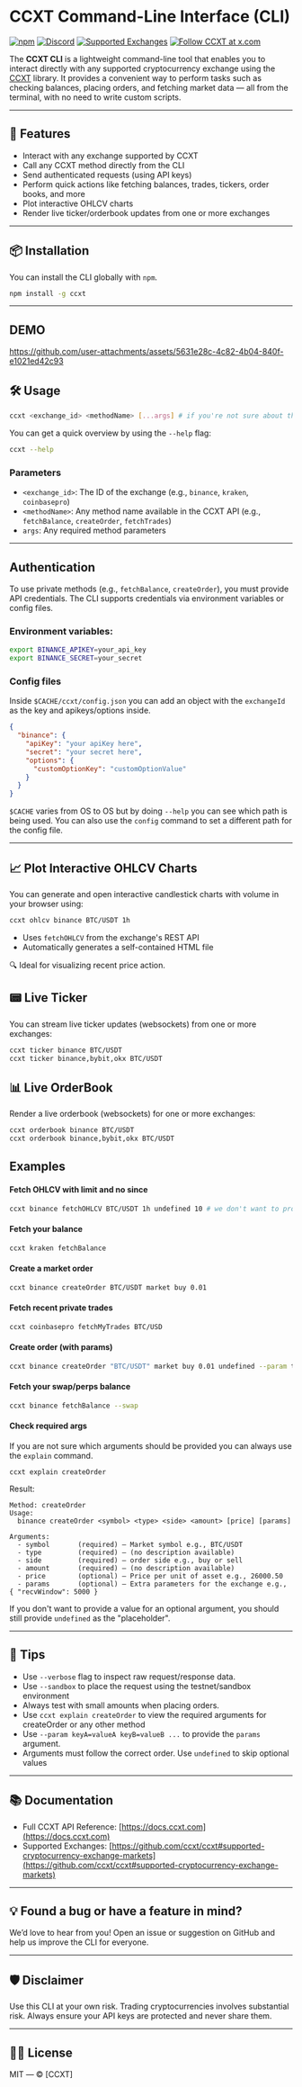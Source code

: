 
# CCXT Command-Line Interface (CLI)


[![npm](https://img.shields.io/npm/v/ccxt.svg)](https://npmjs.com/package/ccxt) [![Discord](https://img.shields.io/discord/690203284119617602?logo=discord&logoColor=white)](https://discord.gg/ccxt) [![Supported Exchanges](https://img.shields.io/badge/exchanges-106-blue.svg)](https://github.com/ccxt/ccxt/wiki/Exchange-Markets) [![Follow CCXT at x.com](https://img.shields.io/twitter/follow/ccxt_official.svg?style=social&label=CCXT)](https://x.com/ccxt_official)

The **CCXT CLI** is a lightweight command-line tool that enables you to interact directly with any supported cryptocurrency exchange using the [CCXT](https://github.com/ccxt/ccxt) library. It provides a convenient way to perform tasks such as checking balances, placing orders, and fetching market data — all from the terminal, with no need to write custom scripts.

---

## 🚀 Features

- Interact with any exchange supported by CCXT
- Call any CCXT method directly from the CLI
- Send authenticated requests (using API keys)
- Perform quick actions like fetching balances, trades, tickers, order books, and more
- Plot interactive OHLCV charts
- Render live ticker/orderbook updates from one or more exchanges
---

## 📦 Installation

You can install the CLI globally with `npm`.

```bash
npm install -g ccxt
```

---

## DEMO

https://github.com/user-attachments/assets/5631e28c-4c82-4b04-840f-e1021ed42c93

## 🛠️ Usage

```bash
ccxt <exchange_id> <methodName> [...args] # if you're not sure about the args, use the `ccxt explain methodName` command
```

You can get a quick overview by using the `--help` flag:

```bash
ccxt --help
```

### Parameters

- `<exchange_id>`: The ID of the exchange (e.g., `binance`, `kraken`, `coinbasepro`)
- `<methodName>`: Any method name available in the CCXT API (e.g., `fetchBalance`, `createOrder`, `fetchTrades`)
- `args`: Any required method parameters

---

##  Authentication

To use private methods (e.g., `fetchBalance`, `createOrder`), you must provide API credentials. The CLI supports credentials via environment variables or config files.

### Environment variables:

```bash
export BINANCE_APIKEY=your_api_key
export BINANCE_SECRET=your_secret
```

### Config files

Inside `$CACHE/ccxt/config.json` you can add an object with the `exchangeId` as the key and apikeys/options inside.

```Json
{
  "binance": {
    "apiKey": "your apiKey here",
    "secret": "your secret here",
    "options": {
      "customOptionKey": "customOptionValue"
    }
  }
}
```
`$CACHE` varies from OS to OS but by doing `--help` you can see which path is being used. You can also use the `config` command to set a different path for the config file.

---


## 📈 Plot Interactive OHLCV Charts

You can generate and open interactive candlestick charts with volume in your browser using:

```bash
ccxt ohlcv binance BTC/USDT 1h
```

- Uses `fetchOHLCV` from the exchange's REST API
- Automatically generates a self-contained HTML file

🔍 Ideal for visualizing recent price action.

## 📟 Live Ticker

You can stream live ticker updates (websockets) from one or more exchanges:

```bash
ccxt ticker binance BTC/USDT
ccxt ticker binance,bybit,okx BTC/USDT
```

## 📊 Live OrderBook

Render a live orderbook (websockets) for one or more exchanges:

```bash
ccxt orderbook binance BTC/USDT
ccxt orderbook binance,bybit,okx BTC/USDT
```

## Examples

#### Fetch OHLCV with limit and no since

```bash
ccxt binance fetchOHLCV BTC/USDT 1h undefined 10 # we don't want to provide since but we want limit so undefined is provided as the placeholder for since
```

#### Fetch your balance

```bash
ccxt kraken fetchBalance
```

#### Create a market order

```bash
ccxt binance createOrder BTC/USDT market buy 0.01
```

#### Fetch recent private trades

```bash
ccxt coinbasepro fetchMyTrades BTC/USD
```


#### Create order (with params)

```bash
ccxt binance createOrder "BTC/USDT" market buy 0.01 undefined --param test=true --param clientOrderId=myOrderId # undefined is the place holder for price
```

#### Fetch your swap/perps balance

```bash
ccxt binance fetchBalance --swap
```

#### Check required args

If you are not sure which arguments should be provided you can always use the `explain` command.

```
ccxt explain createOrder
```

Result:

```
Method: createOrder
Usage:
  binance createOrder <symbol> <type> <side> <amount> [price] [params]

Arguments:
  - symbol       (required) — Market symbol e.g., BTC/USDT
  - type         (required) — (no description available)
  - side         (required) — order side e.g., buy or sell
  - amount       (required) — (no description available)
  - price        (optional) — Price per unit of asset e.g., 26000.50
  - params       (optional) — Extra parameters for the exchange e.g., { "recvWindow": 5000 }
```

If you don't want to provide a value for an optional argument, you should still provide `undefined` as the "placeholder".

---

## 📝 Tips

- Use `--verbose` flag to inspect raw request/response data.
- Use `--sandbox` to place the request using the testnet/sandbox environment
- Always test with small amounts when placing orders.
- Use `ccxt explain createOrder` to view the required arguments for createOrder or any other method
- Use `--param keyA=valueA keyB=valueB ...` to provide the `params` argument.
- Arguments must follow the correct order. Use `undefined` to skip optional values

---

## 📚 Documentation

- Full CCXT API Reference: [https://docs.ccxt.com](https://docs.ccxt.com)
- Supported Exchanges: [https://github.com/ccxt/ccxt#supported-cryptocurrency-exchange-markets](https://github.com/ccxt/ccxt#supported-cryptocurrency-exchange-markets)

---

## 💡 Found a bug or have a feature in mind?
We’d love to hear from you! Open an issue or suggestion on GitHub and help us improve the CLI for everyone.

---

## 🛡 Disclaimer

Use this CLI at your own risk. Trading cryptocurrencies involves substantial risk. Always ensure your API keys are protected and never share them.

---

## 🧑‍💻 License

MIT — © [CCXT]
